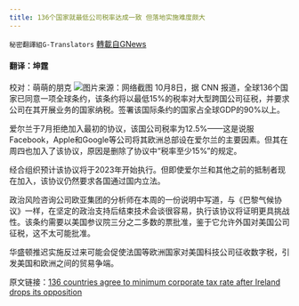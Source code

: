 ```yaml
---
title: 136个国家就最低公司税率达成一致 但落地实施难度颇大
---
```

`秘密翻譯組G-Translators` [轉載自GNews](https://gnews.org/zh-hans/1582764/)

#### 翻译：坤霆
校对：萌萌的朋克
![](https://assets.gnews.org/wp-content/uploads/2021/10/5-17.jpg)图片来源：网络截图
10月8日，据 CNN 报道，全球136个国家已同意一项全球条约，该条约将以最低15%的税率对大型跨国公司征税，并要求公司在其开展业务的国家纳税。签署该国际条约的国家占全球GDP的90%以上。

爱尔兰于7月拒绝加入最初的协议，该国公司税率为12.5%——这是说服Facebook，Apple和Google等公司将其欧洲总部设在爱尔兰的主要因素。但其在周四也加入了该协议，原因是删除了协议中“税率至少15%”的规定。

经合组织预计该协议将于2023年开始执行。但即使爱尔兰和其他之前的抵制者现在加入，该协议仍然要求各国通过国内立法。

政治风险咨询公司欧亚集团的分析师在本周的一份说明中写道，与《巴黎气候协议》一样，在坚定的政治支持后结束技术会谈很容易，执行该协议将证明更具挑战性。该条约需要以美国参议院三分之二多数的票批准，鉴于它允许外国对美国公司征税，这不太可能批准。

华盛顿推迟实施反过来可能会促使法国等欧洲国家对美国科技公司征收数字税，引发美国和欧洲之间的贸易争端。

原文链接：[136 countries agree to minimum corporate tax rate after Ireland drops its opposition](https://edition.cnn.com/2021/10/08/business/ireland-global-tax-deal-oecd/index.html)
